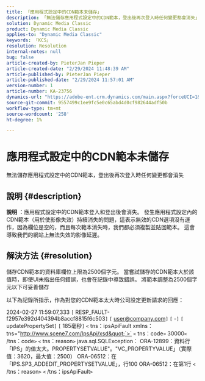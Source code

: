 ```yaml
---
title: 「應用程式設定中的CDN範本未儲存」
description: 「無法儲存應用程式設定中的CDN範本，登出後再次登入時任何變更都會消失」
solution: Dynamic Media Classic
product: Dynamic Media Classic
applies-to: "Dynamic Media Classic"
keywords: 「KCS」
resolution: Resolution
internal-notes: null
bug: false
article-created-by: PieterJan Pieper
article-created-date: "2/29/2024 11:48:39 AM"
article-published-by: PieterJan Pieper
article-published-date: "2/29/2024 11:57:01 AM"
version-number: 1
article-number: KA-23756
dynamics-url: "https://adobe-ent.crm.dynamics.com/main.aspx?forceUCI=1&pagetype=entityrecord&etn=knowledgearticle&id=02f16b74-f8d6-ee11-9078-6045bd006b25"
source-git-commit: 9557499c1ee9fc5e0c65abd4d0cf982644adf50b
workflow-type: tm+mt
source-wordcount: '258'
ht-degree: 1%

---
```


# 應用程式設定中的CDN範本未儲存


無法儲存應用程式設定中的CDN範本，登出後再次登入時任何變更都會消失

## 說明 {#description}

<b>說明</b> ：應用程式設定中的CDN範本登入和登出後會消失。 發生應用程式設定內的CDN範本（用於使影像失效）持續消失的問題，這表示無效的CDN選項沒有運作，因為欄位是空的，而且每次範本消失時，我們都必須複製並貼回範本。 這會導致我們的網站上無法失效的影像延遲。

## 解決方法 {#resolution}


儲存CDN範本的資料庫欄位上限為2500個字元。 當嘗試儲存的CDN範本大於該值時，即使UI未指出任何錯誤，也會在記錄中導致錯誤。 將範本調整為2500個字元以下可妥善儲存



以下為記錄所指示，作為對您的CDN範本太大時公司設定更新請求的回應：

2024-02-27 11:59:07,333 `[` RESP_FAULT-f2957e392d404394b8accf8815f6c503`]`
`[` user@company.com`]`  `[` -`]`  `[` updatePropertySet`]`  `[` 185毫秒`]`
`<` tns：ipsApiFault xmlns：tns=&quot;http://www.scene7.com/IpsApi/xsd&quot;`>` `<` tns：code`>` 30000`<` /tns：code`>` `<` tns：reason`>` java.sql.SQLException： ORA-12899：資料行「IPS」的值太大。PROPERTYSETVALUE&quot;。&quot;VC_PROPERTYVALUE」（實際值：3620，最大值：2500） ORA-06512：在「IPS.SP3_ADDEDIT_PROPERTYSETVALUE」，行100 ORA-06512：在第1行
`<` /tns：reason`>` `<` /tns：ipsApiFault`>`
